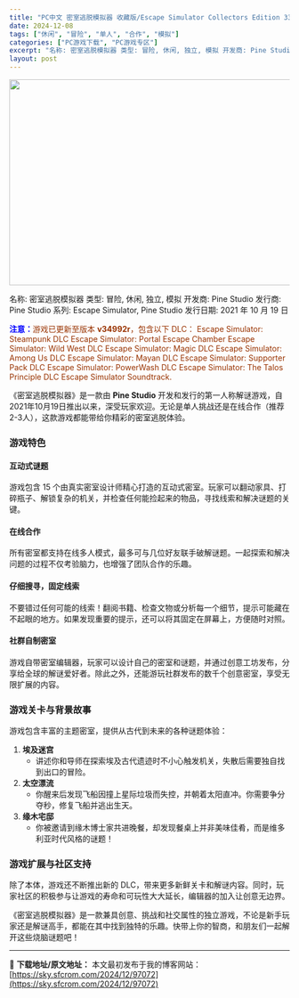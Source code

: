 ```yaml
---
title: "PC中文 密室逃脱模拟器 收藏版/Escape Simulator Collectors Edition 33.71G"
date: 2024-12-08
tags: ["休闲", "冒险", "单人", "合作", "模拟"]
categories: ["PC游戏下载", "PC游戏专区"]
excerpt: "名称: 密室逃脱模拟器 类型: 冒险, 休闲, 独立, 模拟 开发商: Pine Studio 发行商: Pine Studio 系列: Escape Simulator, Pine Studio 发行日期: 2021 年 10 月 19 日 注意：游戏已更新至版本 v34992r，包含以下 DLC&hellip;"
layout: post
---
```


<img class="aligncenter size-full wp-image-97073" src="https://sky.sfcrom.com/wp-content/uploads/2024/12/2024120810095517.webp" alt="" width="660" height="370" />

名称: 密室逃脱模拟器
类型: 冒险, 休闲, 独立, 模拟
开发商: Pine Studio
发行商: Pine Studio
系列: Escape Simulator, Pine Studio
发行日期: 2021 年 10 月 19 日

<span style="color: #0000ff;"><strong>注意：</strong></span><span style="color: #993300;">游戏已更新至版本 <strong>v34992r</strong>，包含以下 DLC：</span>
<span style="color: #993300;">Escape Simulator: Steampunk DLC</span>
<span style="color: #993300;">Escape Simulator: Portal Escape Chamber</span>
<span style="color: #993300;">Escape Simulator: Wild West DLC</span>
<span style="color: #993300;">Escape Simulator: Magic DLC</span>
<span style="color: #993300;">Escape Simulator: Among Us DLC</span>
<span style="color: #993300;">Escape Simulator: Mayan DLC</span>
<span style="color: #993300;">Escape Simulator: Supporter Pack DLC</span>
<span style="color: #993300;">Escape Simulator: PowerWash DLC</span>
<span style="color: #993300;">Escape Simulator: The Talos Principle DLC</span>
<span style="color: #993300;">Escape Simulator Soundtrack.</span>

《密室逃脱模拟器》是一款由 <strong>Pine Studio</strong> 开发和发行的第一人称解谜游戏，自2021年10月19日推出以来，深受玩家欢迎。无论是单人挑战还是在线合作（推荐2-3人），这款游戏都能带给你精彩的密室逃脱体验。
<h3>游戏特色</h3>
<h4>互动式谜题</h4>
游戏包含 15 个由真实密室设计师精心打造的互动式密室。玩家可以翻动家具、打碎瓶子、解锁复杂的机关，并检查任何能捡起来的物品，寻找线索和解决谜题的关键。
<h4>在线合作</h4>
所有密室都支持在线多人模式，最多可与几位好友联手破解谜题。一起探索和解决问题的过程不仅考验脑力，也增强了团队合作的乐趣。
<h4>仔细搜寻，固定线索</h4>
不要错过任何可能的线索！翻阅书籍、检查文物或分析每一个细节，提示可能藏在不起眼的地方。如果发现重要的提示，还可以将其固定在屏幕上，方便随时对照。
<h4>社群自制密室</h4>
游戏自带密室编辑器，玩家可以设计自己的密室和谜题，并通过创意工坊发布，分享给全球的解谜爱好者。除此之外，还能游玩社群发布的数千个创意密室，享受无限扩展的内容。
<h3>游戏关卡与背景故事</h3>
游戏包含丰富的主题密室，提供从古代到未来的各种谜题体验：
<ol>
 	<li><strong>埃及迷宫</strong>
<ul>
 	<li>讲述你和导师在探索埃及古代遗迹时不小心触发机关，失散后需要独自找到出口的冒险。</li>
</ul>
</li>
 	<li><strong>太空漂流</strong>
<ul>
 	<li>你醒来后发现飞船因撞上星际垃圾而失控，并朝着太阳直冲。你需要争分夺秒，修复飞船并逃出生天。</li>
</ul>
</li>
 	<li><strong>缘木宅邸</strong>
<ul>
 	<li>你被邀请到缘木博士家共进晚餐，却发现餐桌上并非美味佳肴，而是维多利亚时代风格的谜题！</li>
</ul>
</li>
</ol>
<h3>游戏扩展与社区支持</h3>
除了本体，游戏还不断推出新的 DLC，带来更多新鲜关卡和解谜内容。同时，玩家社区的积极参与让游戏的寿命和可玩性大大延长，编辑器的加入让创意无边界。

《密室逃脱模拟器》是一款兼具创意、挑战和社交属性的独立游戏，不论是新手玩家还是解谜高手，都能在其中找到独特的乐趣。快带上你的智商，和朋友们一起解开这些烧脑谜题吧！

---
📖 **下载地址/原文地址：** 本文最初发布于我的博客网站：[https://sky.sfcrom.com/2024/12/97072](https://sky.sfcrom.com/2024/12/97072)
